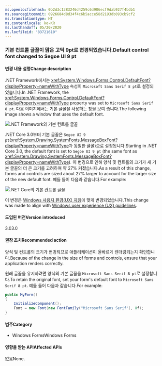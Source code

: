 ```yaml
---
ms.openlocfilehash: 0b2d3c1383246d4259c6d906ecf9dab927f4bdb1
ms.sourcegitcommit: 0926684d8d34f4c6b5acce58d2193db093cb9cf2
ms.translationtype: HT
ms.contentlocale: ko-KR
ms.lasthandoff: 05/20/2020
ms.locfileid: "83721610"
---
```

### <a name="default-control-font-changed-to-segoe-ui-9-pt"></a><span data-ttu-id="3e091-101">기본 컨트롤 글꼴이 맑은 고딕 9pt로 변경되었습니다.</span><span class="sxs-lookup"><span data-stu-id="3e091-101">Default control font changed to Segoe UI 9 pt</span></span>

#### <a name="change-description"></a><span data-ttu-id="3e091-102">변경 내용 설명</span><span class="sxs-lookup"><span data-stu-id="3e091-102">Change description</span></span>

<span data-ttu-id="3e091-103">.NET Framework에서는 <xref:System.Windows.Forms.Control.DefaultFont?displayProperty=nameWithType> 속성이 `Microsoft Sans Serif 8 pt`로 설정되었습니다.</span><span class="sxs-lookup"><span data-stu-id="3e091-103">In .NET Framework, the <xref:System.Windows.Forms.Control.DefaultFont?displayProperty=nameWithType> property was set to `Microsoft Sans Serif 8 pt`.</span></span> <span data-ttu-id="3e091-104">다음 이미지에서는 기본 글꼴을 사용하는 창을 보여 줍니다.</span><span class="sxs-lookup"><span data-stu-id="3e091-104">The following image shows a window that uses the default font.</span></span>

![.NET Framework의 기본 컨트롤 글꼴](~/docs/images/core-changes/windowsforms/control-defaultfont-changed/defaultfont-framework.png)

<span data-ttu-id="3e091-106">.NET Core 3.0부터 기본 글꼴은 `Segoe UI 9 pt`(<xref:System.Drawing.SystemFonts.MessageBoxFont?displayProperty=nameWithType>과 동일한 글꼴)으로 설정됩니다.</span><span class="sxs-lookup"><span data-stu-id="3e091-106">Starting in .NET Core 3.0, the default font is set to `Segoe UI 9 pt` (the same font as <xref:System.Drawing.SystemFonts.MessageBoxFont?displayProperty=nameWithType>).</span></span> <span data-ttu-id="3e091-107">이 변경으로 인해 양식 및 컨트롤의 크기가 새 기본 글꼴의 더 큰 크기를 고려하여 약 27% 커졌습니다.</span><span class="sxs-lookup"><span data-stu-id="3e091-107">As a result of this change, forms and controls are sized about 27% larger to account for the larger size of the new default font.</span></span> <span data-ttu-id="3e091-108">예들 들어 다음과 같습니다.</span><span class="sxs-lookup"><span data-stu-id="3e091-108">For example:</span></span>

![.NET Core의 기본 컨트롤 글꼴](~/docs/images/core-changes/windowsforms/control-defaultfont-changed/defaultfont-core.png)

<span data-ttu-id="3e091-110">이 변경은 [Windows 사용자 환경(UX) 지침](/windows/win32/uxguide/vis-fonts#fonts-and-colors)에 맞게 변경되었습니다.</span><span class="sxs-lookup"><span data-stu-id="3e091-110">This change was made to align with [Windows user experience (UX) guidelines](/windows/win32/uxguide/vis-fonts#fonts-and-colors).</span></span>

#### <a name="version-introduced"></a><span data-ttu-id="3e091-111">도입된 버전</span><span class="sxs-lookup"><span data-stu-id="3e091-111">Version introduced</span></span>

<span data-ttu-id="3e091-112">3.0</span><span class="sxs-lookup"><span data-stu-id="3e091-112">3.0</span></span>

#### <a name="recommended-action"></a><span data-ttu-id="3e091-113">권장 조치</span><span class="sxs-lookup"><span data-stu-id="3e091-113">Recommended action</span></span>

<span data-ttu-id="3e091-114">양식 및 컨트롤의 크기가 변경되므로 애플리케이션이 올바르게 렌더링되는지 확인합니다.</span><span class="sxs-lookup"><span data-stu-id="3e091-114">Because of the change in the size of forms and controls, ensure that your application renders correctly.</span></span>

<span data-ttu-id="3e091-115">원래 글꼴을 유지하려면 양식의 기본 글꼴을 `Microsoft Sans Serif 8 pt`로 설정합니다.</span><span class="sxs-lookup"><span data-stu-id="3e091-115">To retain the original font, set your form's default font to `Microsoft Sans Serif 8 pt`.</span></span> <span data-ttu-id="3e091-116">예들 들어 다음과 같습니다.</span><span class="sxs-lookup"><span data-stu-id="3e091-116">For example:</span></span>

```csharp
public MyForm()
{
    InitializeComponent();
    Font = new Font(new FontFamily("Microsoft Sans Serif"), 8f);
}
```

#### <a name="category"></a><span data-ttu-id="3e091-117">범주</span><span class="sxs-lookup"><span data-stu-id="3e091-117">Category</span></span>

- <span data-ttu-id="3e091-118">Windows Forms</span><span class="sxs-lookup"><span data-stu-id="3e091-118">Windows Forms</span></span>

#### <a name="affected-apis"></a><span data-ttu-id="3e091-119">영향을 받는 API</span><span class="sxs-lookup"><span data-stu-id="3e091-119">Affected APIs</span></span>

<span data-ttu-id="3e091-120">없음</span><span class="sxs-lookup"><span data-stu-id="3e091-120">None.</span></span>

<!--

#### Affected APIs

- Not detectable via API analysis

-->
